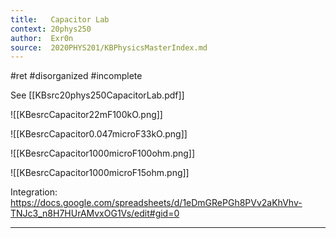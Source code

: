 ```yaml
---
title:   Capacitor Lab
context: 20phys250
author:  Exr0n
source:  2020PHYS201/KBPhysicsMasterIndex.md
---
```


#ret 
#disorganized #incomplete

See [[KBsrc20phys250CapacitorLab.pdf]]

![[KBesrcCapacitor22mF100kO.png]]

![[KBesrcCapacitor0.047microF33kO.png]]

![[KBesrcCapacitor1000microF100ohm.png]]

![[KBesrcCapacitor1000microF15ohm.png]]

Integration: https://docs.google.com/spreadsheets/d/1eDmGRePGh8PVv2aKhVhv-TNJc3_n8H7HUrAMvxOG1Vs/edit#gid=0

---
